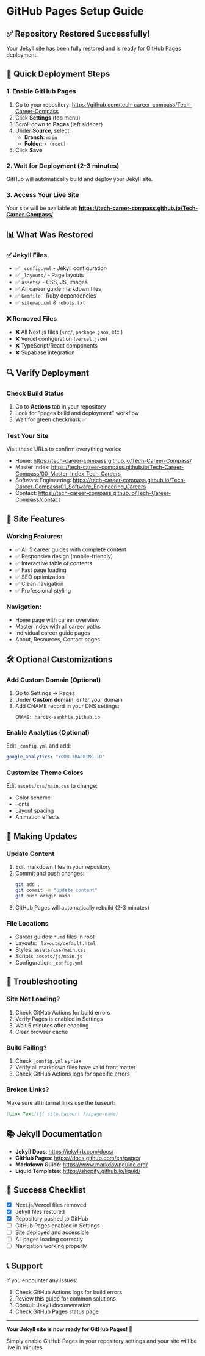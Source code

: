 # GitHub Pages Setup Guide

## ✅ Repository Restored Successfully!

Your Jekyll site has been fully restored and is ready for GitHub Pages deployment.

## 🚀 Quick Deployment Steps

### 1. Enable GitHub Pages
1. Go to your repository: https://github.com/tech-career-compass/Tech-Career-Compass
2. Click **Settings** (top menu)
3. Scroll down to **Pages** (left sidebar)
4. Under **Source**, select:
   - **Branch**: `main`
   - **Folder**: `/ (root)`
5. Click **Save**

### 2. Wait for Deployment (2-3 minutes)
GitHub will automatically build and deploy your Jekyll site.

### 3. Access Your Live Site
Your site will be available at:
**https://tech-career-compass.github.io/Tech-Career-Compass/**

## 📊 What Was Restored

### ✅ Jekyll Files
- ✅ `_config.yml` - Jekyll configuration
- ✅ `_layouts/` - Page layouts
- ✅ `assets/` - CSS, JS, images
- ✅ All career guide markdown files
- ✅ `Gemfile` - Ruby dependencies
- ✅ `sitemap.xml` & `robots.txt`

### ❌ Removed Files
- ❌ All Next.js files (`src/`, `package.json`, etc.)
- ❌ Vercel configuration (`vercel.json`)
- ❌ TypeScript/React components
- ❌ Supabase integration

## 🔍 Verify Deployment

### Check Build Status
1. Go to **Actions** tab in your repository
2. Look for "pages build and deployment" workflow
3. Wait for green checkmark ✅

### Test Your Site
Visit these URLs to confirm everything works:
- Home: https://tech-career-compass.github.io/Tech-Career-Compass/
- Master Index: https://tech-career-compass.github.io/Tech-Career-Compass/00_Master_Index_Tech_Careers
- Software Engineering: https://tech-career-compass.github.io/Tech-Career-Compass/01_Software_Engineering_Careers
- Contact: https://tech-career-compass.github.io/Tech-Career-Compass/contact

## 🎨 Site Features

### Working Features:
- ✅ All 5 career guides with complete content
- ✅ Responsive design (mobile-friendly)
- ✅ Interactive table of contents
- ✅ Fast page loading
- ✅ SEO optimization
- ✅ Clean navigation
- ✅ Professional styling

### Navigation:
- Home page with career overview
- Master index with all career paths
- Individual career guide pages
- About, Resources, Contact pages

## 🛠️ Optional Customizations

### Add Custom Domain (Optional)
1. Go to Settings → Pages
2. Under **Custom domain**, enter your domain
3. Add CNAME record in your DNS settings:
   ```
   CNAME: hardik-sankhla.github.io
   ```

### Enable Analytics (Optional)
Edit `_config.yml` and add:
```yaml
google_analytics: "YOUR-TRACKING-ID"
```

### Customize Theme Colors
Edit `assets/css/main.css` to change:
- Color scheme
- Fonts
- Layout spacing
- Animation effects

## 📝 Making Updates

### Update Content
1. Edit markdown files in your repository
2. Commit and push changes:
   ```bash
   git add .
   git commit -m "Update content"
   git push origin main
   ```
3. GitHub Pages will automatically rebuild (2-3 minutes)

### File Locations
- Career guides: `*.md` files in root
- Layouts: `_layouts/default.html`
- Styles: `assets/css/main.css`
- Scripts: `assets/js/main.js`
- Configuration: `_config.yml`

## 🐛 Troubleshooting

### Site Not Loading?
1. Check GitHub Actions for build errors
2. Verify Pages is enabled in Settings
3. Wait 5 minutes after enabling
4. Clear browser cache

### Build Failing?
1. Check `_config.yml` syntax
2. Verify all markdown files have valid front matter
3. Check GitHub Actions logs for specific errors

### Broken Links?
Make sure all internal links use the baseurl:
```markdown
[Link Text]({{ site.baseurl }}/page-name)
```

## 📚 Jekyll Documentation

- **Jekyll Docs**: https://jekyllrb.com/docs/
- **GitHub Pages**: https://docs.github.com/en/pages
- **Markdown Guide**: https://www.markdownguide.org/
- **Liquid Templates**: https://shopify.github.io/liquid/

## 🎉 Success Checklist

- [x] Next.js/Vercel files removed
- [x] Jekyll files restored
- [x] Repository pushed to GitHub
- [ ] GitHub Pages enabled in Settings
- [ ] Site deployed and accessible
- [ ] All pages loading correctly
- [ ] Navigation working properly

## 📞 Support

If you encounter any issues:
1. Check GitHub Actions logs for build errors
2. Review this guide for common solutions
3. Consult Jekyll documentation
4. Check GitHub Pages status page

---

**Your Jekyll site is now ready for GitHub Pages! 🚀**

Simply enable GitHub Pages in your repository settings and your site will be live in minutes.
